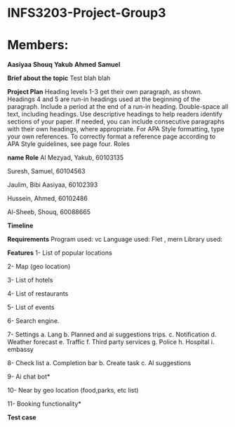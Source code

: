 # INFS3203-Project-Group3
# Members:
**Aasiyaa**
**Shouq**
**Yakub**
**Ahmed**
**Samuel**


**Brief about the topic**
Test blah blah

**Project Plan**
Heading levels 1-3 get their own paragraph, as shown. Headings 4 and 5 are run-in headings used at the beginning of the paragraph. Include a period at the end of a run-in heading. Double-space all text, including headings. Use descriptive headings to help readers identify sections of your paper.
If needed, you can include consecutive paragraphs with their own headings, where appropriate. For APA Style formatting, type your own references. To correctly format a reference page according to APA Style guidelines, see page four. 
 Roles

 
**name	Role**
Al Mezyad, Yakub, 60103135	

Suresh, Samuel, 60104563	

Jaulim, Bibi Aasiyaa, 60102393	

Hussein, Ahmed, 60102486	

Al-Sheeb, Shouq, 60088665	

**Timeline**


**Requirements**
Program used: vc
Language used: Flet , mern
Library used:


**Features**
1-	List of popular locations

2-	Map (geo location)

3-	List of hotels

4-	List of restaurants 

5-	List of events 

6-	Search engine. 

7-	Settings
  a.	Lang
  b.	Planned and ai suggestions trips.
  c.	Notification
  d.	Weather forecast
  e.	Traffic
  f.	Third party services
  g.	Police 
  h.	Hospital
  i.	embassy
  
8-	Check list 
  a.	Completion bar
  b.	Create task
  c.	Al suggestions
  
9-	Ai chat bot*

10-	Near by geo location (food,parks, etc list)

11-	Booking functionality*

**Test case**
